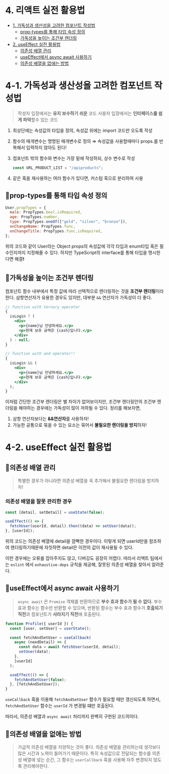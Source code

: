 # 4. 리액트 실전 활용법

- [1. 가독성과 생산성을 고려한 컴포넌트 작성법](#4-1-가독성과-생산성을-고려한-컴포넌트-작성법)
  - [prop-types를 통해 타입 속성 정의](#prop-types를-통해-타입-속성-정의)
  - [가독성을 높이는 조건부 렌더링](#가독성을-높이는-조건부-렌더링)
- [2. useEffect 실전 활용법](#4-2-useeffect-실전-활용법)
  - [의존성 배열 관리](#의존성-배열-관리)
  - [useEffect에서 async await 사용하기](#useeffect에서-async-await-사용하기)
  - [의존성 배열을 없애는 방법](#의존성-배열을-없애는-방법)

# 4-1. 가독성과 생산성을 고려한 컴포넌트 작성법

> 작성자 입장에서는 **유지 보수하기 쉬운** 코드
> 사용자 입장에서는 **인터페이스를 쉽게 파악**할수 있는 코드

1. 최상단에는 속성값의 타입을 정의, 속성값 위에는 import 코드만 오도록 작성
2. 함수의 매개변수는 명명된 매개변수로 정의 ⇒ 속성값을 사용할때마다 props.를 반복해서 입력하지 않아도 된다!
3. 컴포넌트 밖의 함수와 변수는 가장 밑에 작성하되, 상수 변수로 작성

   ```jsx
   const URL_PRODUCT_LIST = "/apiproducts";
   ```

4. 같은 훅을 재사용하는 여러 함수가 있다면, 커스텀 훅으로 분리하여 사용

## 🔧prop-types를 통해 타입 속성 정의

```jsx
User.propTypes = {
  male: PropTypes.bool.isRequired,
  age: PropTypes.number,
  type: PropTypes.oneOf(["gold", "silver", "bronze"]),
  onChangeName: PropTypes.func,
  onChangeTitle: PropTypes.func.isRequired,
};
```

위의 코드와 같이 User라는 Object props의 속성값에 각각 타입과 enum타입 혹은 필수인지까지 지정해줄 수 있다. 하지만 TypeScript의 interface를 통해 타입을 명시한다면 해결❗

## 🔧가독성을 높이는 조건부 렌더링

컴포넌트 함수 내부에서 특정 값에 따라 선택적으로 렌더링하는 것을 **조건부 렌더링**이라 한다. 삼항연산자가 유용한 경우도 있지만, 대부분 `&&` 연산자가 가독성이 더 좋다.

```jsx
// function with ternary operator
{
  isLogin ? (
    <div>
      <p>{name}님 안녕하세요.</p>
      <p>현재 보유 금액은 {cash}입니다.</p>
    </div>
  ) : null;
}

// function with and operator!!
{
  isLogin && (
    <div>
      <p>{name}님 안녕하세요.</p>
      <p>현재 보유 금액은 {cash}입니다.</p>
    </div>
  );
}
```

이처럼 간단한 조건부 렌더링은 별 차이가 없어보이지만, 조건부 렌더링안의 조건부 렌더링을 해야하는 경우에는 가독성이 많이 저하될 수 있다. 정리를 해보자면,

1. 삼항 연산자보다는 **&&연산자**를 사용하자!
2. 가능한 공통으로 묶을 수 있는 요소는 묶어서 **불필요한 렌더링을 방지**하자!

# 4-2. useEffect 실전 활용법

## 🔧의존성 배열 관리

> 특별한 경우가 아니라면 의존성 배열을 꼭 추가해서 불필요한 렌더링을 방지하자!

### 의존성 배열을 잘못 관리한 경우

```jsx
const [detail, setDetail] = useState(false);

useEffect(() => {
  fetchUser(userId, detail).then((data) => setUser(data));
}, [userId]);
```

위의 코드는 의존성 배열에 detail을 깜빡한 경우이다. 이렇게 되면 userId만을 참조하여 렌더링하기때문에 자칫하면 detail은 이전의 값이 재사용될 수 있다.

이런 경우에는 오류를 잡아주지도 않고, 디버깅도 굉장히 어렵다. 따라서 리액트 팀에서는 `eslint` 에서 `exhaustive-deps` 규칙을 제공해, 잘못된 의존성 배열을 찾아서 알려준다.

## 🔧useEffect에서 async await 사용하기

> `async await` 은 `Promise` 객체를 반환하므로 **부수 효과 함수가 될 수 없다.**
> 부수 효과 함수는 함수만 반환할 수 있으며, 반환된 함수는 부수 효과 함수가 **호출되기 직전**과 컴포넌트가 **사라지기 직전**에 호출된다.

```jsx
function Profile({ userId }) {
  const [user, setUser] = userState();

  const fetchAndSetUser = useCallback(
    async (needDetail) => {
      const data = await fetchUser(userId, detail);
      setUser(data);
    },
    [userId]
  );

  useEffect(() => {
    fetchAndSetUser(false);
  }, [fetchAndSetUser]);
}
```

`useCallback` 훅을 이용해 `fetchAndSetUser` 함수가 필요할 때만 갱신되도록 하면서, `fetchAndSetUser` 함수는 `userId` 가 변경될 떄만 호출된다.

따라서, 의존성 배열과 `async await` 처리까지 완벽히 구현된 코드의이다.

## 🔧의존성 배열을 없애는 방법

> 가급적 의존성 배열을 지양하는 것이 좋다. 의존성 배열을 관리하는데 생각보다 많은 시간과 노력이 들어가기 때문이다. 특히 속성값으로 전달되는 함수를 의존성 배열에 넣는 순간, 그 함수는 `userCallback` 훅을 사용해 자주 변경되지 않도록 관리해야한다.
